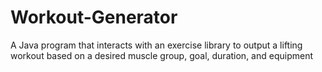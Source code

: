 # Workout-Generator

A Java program that interacts with an exercise library to output a lifting workout based on a desired muscle group, goal, duration, and equipment
